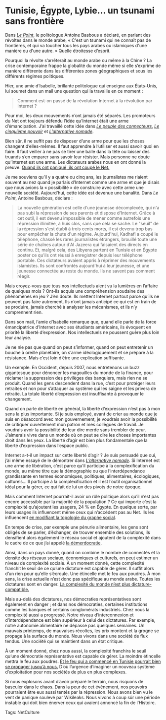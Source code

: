 # Tunisie, Égypte, Lybie… un tsunami sans frontière

Dans [*Le Point*](http://www.lepoint.fr/monde/la-peur-a-change-de-camp-21-02-2011-1298005_24.php?xtor=EPR-6-[Newsletter-Quotidienne]-20110222), le politologue Antoine Basbous a déclaré, en parlant des révoltes dans le monde arabe, « C'est un tsunami qui ne connaît pas de frontières, et qui va toucher tous les pays arabes ou islamiques d'une manière ou d'une autre. » Quelle étroitesse d’esprit.

Pourquoi la révolte s’arrêterait au monde arabe ou même à la Chine ? La crise contemporaine frappe la globalité du monde même si elle s’exprime de manière différente dans les différentes zones géographiques et sous les différents régimes politiques.

Hier, une amie d’Isabelle, brillante politologue qui enseigne aux États-Unis, lui soumet dans un mail une question qui la travaille en ce moment :

> Comment est-on passé de la révolution Internet à la révolution par Internet ?

Pour moi, les deux mouvements n’ont jamais été séparés. Les promoteurs du Net ont toujours défendu l’idée qu’Internet était une arme d’émancipation. J’ai travaillé cette idée dans [*Le peuple des connecteurs*](/le-peuple-des-connecteurs/), [*Le cinquième pouvoir*](/le-cinquieme-pouvoir/) et [*L’alternative nomade*](/alternative-nomade/).

Bien sûr, il ne suffit pas de disposer d’une arme pour que les choses changent d’elles-mêmes. Il faut apprendre à l’utiliser et aussi savoir quoi en faire. Il faut veiller à ne pas se tirer une balle dans la tête ou laisser des truands s’en emparer sans savoir leur résister. Mais personne ne doute qu’Internet est une arme. Les dictateurs arabes nous en ont donné la preuve. [Quand ils ont paniqué, ils ont coupé le Net.](/2011/01/29/egypte-deconnectee-du-cerveau-global/)

Je me souviens qu’il y a quatre ou cinq ans, les journalistes me riaient souvent au nez quand je parlais d’Internet comme une arme et que je disais que nous avions la « possibilité » de construire avec cette arme une nouvelle société. Aujourd’hui, cette idée est devenue une banalité. Dans *Le Point*, Antoine Basbous, déclare :

> La nouvelle génération est celle d'une jeunesse décomplexée, qui n'a pas subi la répression de ses parents et dispose d'Internet. Grâce à cet outil, il est devenu impossible de mener comme autrefois une répression illimitée, à huis clos, sans que cela se sache. Le "seuil" de la répression s'est établi à trois cents morts, il est devenu trop bas pour empêcher la chute d'un régime. Aujourd'hui, Kadhafi a coupé le téléphone, chassé les rares journalistes étrangers, brouillé toute une série de chaînes autour d'Al Jazeera qui faisaient des directs en continu. Et, malgré cela, des Libyens partent en Tunisie et en Égypte poster ce qu'ils ont réussi à enregistrer depuis leur téléphone portable. Ces dictateurs avaient appris à réprimer des mouvements islamistes. Ils sont confrontés aujourd'hui à leur jeunesse, et une jeunesse connectée au reste du monde. Ils ne savent pas comment réagir.

Mais croyez-vous que tous nos intellectuels aient vu la lumières en l’affaire de quelques mois ? Ont-ils acquis une compréhension soudaine des phénomènes en jeu ? J’en doute. Ils mettent Internet partout parce qu’ils ne peuvent pas faire autrement. Ils n’ont jamais anticipé ce qui est en train de se produire, jamais cherché à analyser les mécanismes, et ils n’y comprennent rien.

Dans son mail, l’amie d’Isabelle remarque que, quand elle parle de la force émancipatrice d’Internet avec ses étudiants américains, ils évoquent en priorité la liberté d’expression. Nos intellectuels ne poussent guère plus loin leur analyse.

Je ne nie pas que quand on peut s’informer, quand on peut entretenir un bouche à oreille planétaire, on s’arme idéologiquement et se prépare à la résistance. Mais c’est loin d’être une explication suffisante.

Un exemple. En Occident, depuis 2007, nous entretenons un buzz gigantesque pour dénoncer les magouilles du monde de la finance, pour réclamer la suppression des privilèges des banquiers, mais rien ne se produit. Quand les gens descendent dans la rue, c’est pour protéger leurs retraites et non pour s’attaquer au système qui les saigne et les privera de retraite. La totale liberté d’expression est insuffisante à provoquer le changement.

Quand on parle de liberté en général, la liberté d’expression n’est pas à mon sens la plus importante. Si je suis employé, avant de crier au monde que je suis en désaccord avec mon gouvernement, je voudrais avoir la possibilité de critiquer ouvertement mon patron et mes collègues de travail. Je voudrais avoir la possibilité de leur dire merde sans trembler de peur. J’aimerais vivre dans un monde où on peut se dire les choses importantes droit dans les yeux. La liberté d’agir est bien plus fondamentale que la liberté d’expression dans l’espace public.

Internet a-t-il un impact sur cette liberté d’agir ? Je suis persuadé que oui, j’ai même essayé de le démontrer dans [*L’alternative nomade*](/alternative-nomade/). Si Internet est une arme de libération, c’est parce qu’il participe à la complexification du monde, au même titre que la démographie ou que l’interdépendance grandissante en termes économiques, politiques, alimentaires, écologiques, culturels… Il participe à la complexification et il est l’outil organisationnel idéal pour la gérer, ce qui fait de lui un des pivots de notre époque.

Mais comment Internet pourrait-il avoir un rôle politique alors qu’il n’est pas encore accessible par la majorité de la population ? Ce qui importe c’est la complexité qu’ajoutent les usagers, 24 % en Égypte. En quelque sorte, par leurs usages ils influencent même ceux qui n’accèdent pas au Net. Ils les influencent [en modifiant la topologie du graphe social](/2010/11/24/la-carte-et-le-reseau-social/). 

En temps de crise, par exemple une pénurie alimentaire, les gens sont obligés de se parler, d’échanger, de trouver ensemble des solutions, ils densifient alors également le réseau social et ajoutent de la complexité dans le cadre de ce que j’ai appelé [la démerdocratie](/2011/01/14/la-demerdocratie/).

Ainsi, dans un pays donné, quand on combine le nombre de connectés et la densité des réseaux sociaux, économiques et culturels, on peut estimer un niveau de complexité sociale. À un moment donné, cette complexité franchit le seuil de ce qu’une dictature est capable de gérer. Il suffit alors d’un rien pour qu’elle s’écroule. Une étincelle met le feu aux poudres. À mon sens, la crise actuelle n’est donc pas spécifique au monde arabe. Toutes les dictatures sont en danger. [La complexité du monde n’est plus dictature-compatible.](/2010/08/29/surpopulation-implique-democratie/)

Mais au-delà des dictatures, nos démocraties représentatives sont également en danger ; et dans nos démocraties, certaines institutions comme les banques et certains conglomérats industriels. Chez nous la complexité aussi a progressé. Notre niveau d’interconnexion et d’interdépendance est bien supérieur à celui des dictatures. Par exemple, notre autonomie alimentaire ne dépasse pas quelques semaines. Un mauvais printemps, de mauvaises récoltes, les prix montent et la grogne se propage à la surface du monde. Nous vivons dans une société de flux tendus. Une société qui se maintient dans un état critique. 

À un moment donné, chez nous aussi, la complexité franchira le seuil qu’une démocratie représentative est capable de gérer. La moindre étincelle mettra le feu aux poudres. [Et le feu qui a commencé en Tunisie pourrait bien se propager jusqu’à nous.](/2011/02/13/la-revolte-mediterranee/) D’où l’urgence d’imaginer un nouveau système d’exploitation pour nos sociétés de plus en plus complexes.

Si nous explosons avant d’avoir préparé le terrain, nous risquons de basculer dans le chaos. Dans la peur de cet évènement, nos pouvoirs pourraient être eux aussi tentés par la répression. Nous avons bien vu le vent de panique soulevé par Wikileaks. Nous vivons à coup sûr une période instable qui doit bien énerver ceux qui avaient annoncé la fin de l’Histoire.

Tags: NetCulture